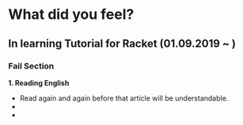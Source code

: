 # What did you feel?

## In learning Tutorial for Racket (01.09.2019 ~ )

### Fail Section

__1. Reading English__

- Read again and again before that article will be understandable.
- 
-


